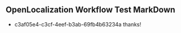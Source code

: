 ## OpenLocalization Workflow Test MarkDown
* c3af05e4-c3cf-4eef-b3ab-69fb4b63234a 
thanks!<!--HONumber=Mar16_HO4-->
